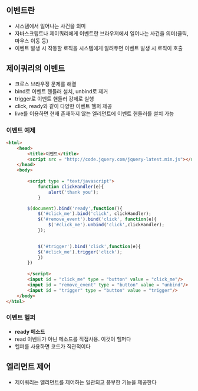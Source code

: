 ## 이벤트란
- 시스템에서 일어나는 사건을 의미
- 자바스크립트나 제이쿼리에게 이벤트란 브라우저에서 일어나는 사건을 의미(클릭, 마우스 이동 등)
- 이벤트 발생 시 작동할 로직을 시스템에게 알려두면 이벤트 발생 시 로직이 호출

## 제이쿼리의 이벤트
- 크로스 브라우징 문제를 해결
- bind로 이벤트 핸들러 설치, unbind로 제거
- trigger로 이벤트 핸들러 강제로 실행
- click, ready와 같이 다양한 이벤트 헬퍼 제공
- live를 이용하면 현재 존재하지 않는 엘리먼트에 이벤트 핸들러를 설치 가능

### 이벤트 예제
```html
<html>
    <head>
        <title>이벤트</title>
        <script src = "http://code.jquery.com/jquery-latest.min.js"></script>
    </head>
    <body>
        
        <script type = "text/javascript">
            function clickHandler(e){
                alert('thank you');
            }

        $(document).bind('ready',function(){
            $('#click_me').bind('click', clickHandler);
            $('#remove_event').bind('click', function(e){
                $('#click_me').unbind('click',clickHandler);
            });
           

            $('#trigger').bind('click',function(e){
            $('#click_me').trigger('click');
            })
        })
           
        </script>
        <input id = "click_me" type = "button" value = "click_me"/>
        <input id = "remove_event" type = "button" value = "unbind"/>
        <input id = "trigger" type = "button" value = "trigger"/>
    </body>
</html>
```

### 이벤트 헬퍼
- **ready 메소드**
- read 이벤트가 아닌 메소드를 직접사용. 이것이 헬퍼다
- 헬퍼를 사용하면 코드가 직관적이다

## 엘리먼트 제어
- 제이쿼리는 엘리먼트를 제어하는 일관되고 풍부한 기능을 제공한다

